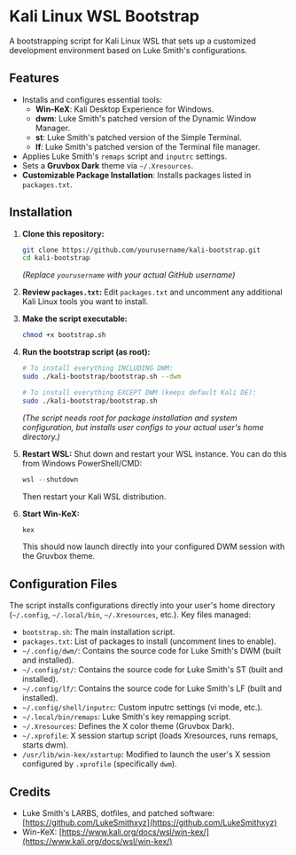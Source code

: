 # Kali Linux WSL Bootstrap

A bootstrapping script for Kali Linux WSL that sets up a customized development environment based on Luke Smith's configurations.

## Features

- Installs and configures essential tools:
  - **Win-KeX**: Kali Desktop Experience for Windows.
  - **dwm**: Luke Smith's patched version of the Dynamic Window Manager.
  - **st**: Luke Smith's patched version of the Simple Terminal.
  - **lf**: Luke Smith's patched version of the Terminal file manager.
- Applies Luke Smith's `remaps` script and `inputrc` settings.
- Sets a **Gruvbox Dark** theme via `~/.Xresources`.
- **Customizable Package Installation**: Installs packages listed in `packages.txt`.

## Installation

1.  **Clone this repository:**
    ```bash
    git clone https://github.com/yourusername/kali-bootstrap.git
    cd kali-bootstrap
    ```
    *(Replace `yourusername` with your actual GitHub username)*

2.  **Review `packages.txt`:**
    Edit `packages.txt` and uncomment any additional Kali Linux tools you want to install.

3.  **Make the script executable:**
    ```bash
    chmod +x bootstrap.sh
    ```

4.  **Run the bootstrap script (as root):**
    ```bash
    # To install everything INCLUDING DWM:
    sudo ./kali-bootstrap/bootstrap.sh --dwm

    # To install everything EXCEPT DWM (keeps default Kali DE):
    sudo ./kali-bootstrap/bootstrap.sh
    ```
    *(The script needs root for package installation and system configuration, but installs user configs to your actual user's home directory.)*

5.  **Restart WSL:**
    Shut down and restart your WSL instance. You can do this from Windows PowerShell/CMD:
    ```powershell
    wsl --shutdown
    ```
    Then restart your Kali WSL distribution.

6.  **Start Win-KeX:**
    ```bash
    kex
    ```
    This should now launch directly into your configured DWM session with the Gruvbox theme.

## Configuration Files

The script installs configurations directly into your user's home directory (`~/.config`, `~/.local/bin`, `~/.Xresources`, etc.). Key files managed:

-   `bootstrap.sh`: The main installation script.
-   `packages.txt`: List of packages to install (uncomment lines to enable).
-   `~/.config/dwm/`: Contains the source code for Luke Smith's DWM (built and installed).
-   `~/.config/st/`: Contains the source code for Luke Smith's ST (built and installed).
-   `~/.config/lf/`: Contains the source code for Luke Smith's LF (built and installed).
-   `~/.config/shell/inputrc`: Custom inputrc settings (vi mode, etc.).
-   `~/.local/bin/remaps`: Luke Smith's key remapping script.
-   `~/.Xresources`: Defines the X color theme (Gruvbox Dark).
-   `~/.xprofile`: X session startup script (loads Xresources, runs remaps, starts dwm).
-   `/usr/lib/win-kex/xstartup`: Modified to launch the user's X session configured by `.xprofile` (specifically `dwm`).

## Credits

-   Luke Smith's LARBS, dotfiles, and patched software: [https://github.com/LukeSmithxyz](https://github.com/LukeSmithxyz)
-   Win-KeX: [https://www.kali.org/docs/wsl/win-kex/](https://www.kali.org/docs/wsl/win-kex/)
